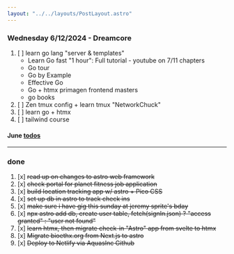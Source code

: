 ```yaml
---
layout: "../../layouts/PostLayout.astro"
---
```


### Wednesday 6/12/2024 - Dreamcore

1. [ ] learn go lang "server & templates"
    - Learn Go fast "1 hour": Full tutorial - youtube on 7/11 chapters
    - Go tour
    - Go by Example
    - Effective Go
    - Go + htmx primagen frontend masters
    - go books
2. [ ] Zen tmux config + learn tmux "NetworkChuck"
3. [ ] learn go + htmx
4. [ ] tailwind course


#### June [todos](/posts/june)

---
### done

1. [x] ~~read up on changes to astro web framework~~
2. [x] ~~check portal for planet fitness job application~~
3. [x] ~~build location tracking app w/ astro + Pico CSS~~
4. [x]  ~~set up db in astro to track check ins~~
5. [x]  ~~make sure i have gig this sunday at jeremy sprite's bday~~
6. [x] ~~npx astro add db, create user table, fetch(signIn.json) ? "access granted" : "user not found"~~
7. [x] ~~learn htmx, then migrate check-in "Astro" app from svelte to htmx~~
8. [x] ~~Migrate bioethx.org from Next.js to astro~~
9. [x] ~~Deploy to Netlify via AquasInc Github~~
